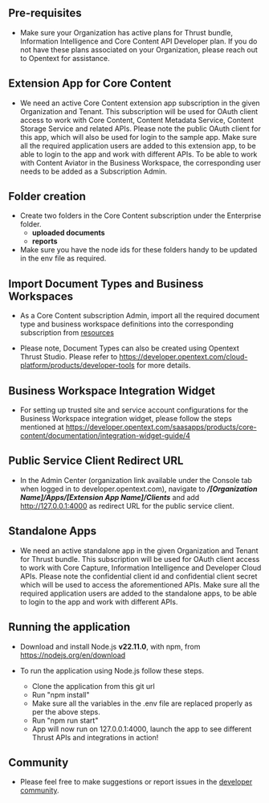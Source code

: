 
## Pre-requisites

- Make sure your Organization has active plans for Thrust bundle, Information Intelligence and Core Content API Developer plan. If you do not have these plans associated on your Organization, please reach out to Opentext for assistance. 

## Extension App for Core Content

- We need an active Core Content extension app subscription in the given Organization and Tenant. This subscription will be used for OAuth client access to work with Core Content, Content Metadata Service, Content Storage Service and  related APIs. Please note the public OAuth client for this app, which will also be used for login to the sample app. Make sure all the required application users are added to this extension app, to be able to login to the app and work with different APIs. To be able to work with Content Aviator in the Business Workspace, the corresponding user needs to be added as a Subscription Admin.

## Folder creation 
- Create two folders in the Core Content subscription under the Enterprise folder.
	- **uploaded documents**
	- **reports**
- Make sure you have the node ids for these folders handy to be updated in the env file as required.   

## Import Document Types and Business Workspaces
- As a Core Content subscription Admin, import all the required document type and business workspace definitions into the corresponding subscription from [resources](https://github.com/opentext/supply-chain-traceability/blob/main/resources/core_content)

- Please note,  Document Types can also be created using Opentext Thrust Studio. Please refer to https://developer.opentext.com/cloud-platform/products/developer-tools for more details. 

## Business Workspace Integration Widget
- For setting up trusted site and service account configurations for the Business Workspace integration widget, please follow the steps mentioned at https://developer.opentext.com/saasapps/products/core-content/documentation/integration-widget-guide/4 

## Public Service Client Redirect URL
- In the Admin Center (organization link available under the Console tab when logged in to developer.opentext.com), navigate to ***/[Organization Name]/Apps/[Extension App Name]/Clients*** and add http://127.0.0.1:4000  as redirect URL for the public service client.

## Standalone Apps
- We need an active standalone app in the given Organization and Tenant for Thrust bundle. This subscription will be used for OAuth client access to work with Core Capture, Information Intelligence and Developer Cloud APIs. Please note the confidential client id and confidential client secret which will be used to access the aforementioned APIs. Make sure all the required application users are added to the standalone apps, to be able to login to the app and work with different APIs. 

## Running the application
- Download and install Node.js **v22.11.0**, with npm, from https://nodejs.org/en/download

- To run the application using Node.js follow these steps.

	- Clone the application from this git url 
	- Run "npm install"
	- Make sure all the variables in the .env file are replaced properly as per the above steps.
	- Run "npm run start"
	- App will now run on 127.0.0.1:4000, launch the app to see different Thrust APIs and integrations in action! 

## Community 
- Please feel free to make suggestions or report issues in the [developer community](https://forums.opentext.com/forums/developer/categories/im-dev-tools).